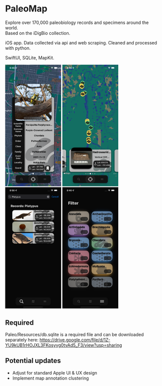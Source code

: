 # PaleoMap

Explore over 170,000 paleobiology records and specimens around the world.  
Based on the iDigBio collection. 

iOS app. Data collected via api and web scraping. Cleaned and processed with python. 

SwiftUI, SQLite, MapKit.

<img src="https://raw.githubusercontent.com/haozujz/paleomap/master/ss0.png" width="180" /> <img src="https://raw.githubusercontent.com/haozujz/paleomap/master/ss1.png" width="180" /> <img src="https://raw.githubusercontent.com/haozujz/paleomap/master/ss2.png" width="180" /> <img src="https://raw.githubusercontent.com/haozujz/paleomap/master/ss3.png" width="180" />

## Required

Paleo/Resources/db.sqlite is a required file and can be downloaded separately here: https://drive.google.com/file/d/1Z-YU9kUB1rHOJXL3FKosyvg0tvAd5_F3/view?usp=sharing

## Potential updates

 - Adjust for standard Apple UI & UX design
 - Implement map annotation clustering
